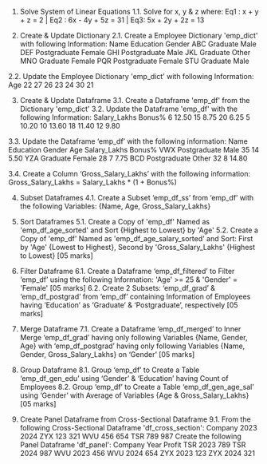 
1. Solve System of Linear Equations
1.1. Solve for x, y & z where: 
Eq1 : x + y + z = 2 | Eq2 : 6x - 4y + 5z = 31 | Eq3: 5x + 2y + 2z = 13 

2. Create & Update Dictionary
2.1. Create a Employee Dictionary 'emp_dict' with following Information: 
Name	Education	Gender
ABC	Graduate	Male
DEF	Postgraduate	Female
GHI	Postgraduate	Male
JKL	Graduate	Other
MNO	Graduate	Female
PQR	Postgraduate	Female
STU	Graduate	Male

2.2. Update the Employee Dictionary 'emp_dict' with following Information: 
Age
22
27
26
23
24
30
21

3. Create & Update Dataframe
3.1. Create a Dataframe 'emp_df' from the Dictionary 'emp_dict' 
3.2. Update the Dataframe 'emp_df' with the following Information: 
Salary_Lakhs	Bonus%
6	12.50
15	8.75
20	6.25
5	10.20
10	13.60
18	11.40
12	9.80

3.3. Update the Dataframe ‘emp_df’ with the following information: 
Name	Education	Gender	Age	Salary_Lakhs	Bonus%
VWX	Postgraduate	Male	35	14	5.50
YZA	Graduate	Female	28	7	7.75
BCD	Postgraduate	Other	32	8	14.80

3.4. Create a Column ‘Gross_Salary_Lakhs’ with the following information: 
Gross_Salary_Lakhs = Salary_Lakhs * (1 + Bonus%)

4. Subset Dataframes
4.1. Create a Subset ‘emp_df_ss’ from ‘emp_df’ with the following Variables: {Name, Age, Gross_Salary_Lakhs} 

5. Sort Dataframes
5.1. Create a Copy of 'emp_df' Named as 'emp_df_age_sorted' and Sort {Highest to Lowest} by 'Age' 
5.2. Create a Copy of 'emp_df' Named as 'emp_df_age_salary_sorted' and Sort: First by 'Age' {Lowest to Highest}, Second by 'Gross_Salary_Lakhs' {Highest to Lowest} [05 marks]

6. Filter Dataframe
6.1. Create a Dataframe ‘emp_df_filtered’ to Filter ‘emp_df’ using the following Information: 'Age' >= 25 & 'Gender' = 'Female' [05 marks]
6.2. Create 2 Subsets: ‘emp_df_grad’ & ‘emp_df_postgrad’ from ‘emp_df’ containing Information of Employees having ‘Education’ as ‘Graduate’ & ‘Postgraduate’, respectively [05 marks]

7. Merge Dataframe
7.1. Create a Dataframe ‘emp_df_merged’ to Inner Merge ‘emp_df_grad’ having only following Variables {Name, Gender, Age} with ‘emp_df_postgrad’ having only following Variables {Name, Gender, Gross_Salary_Lakhs} on ‘Gender’ [05 marks]

8. Group Dataframe
8.1. Group ‘emp_df’ to Create a Table ‘emp_df_gen_edu’ using ‘Gender’ & ‘Education’ having Count of Employees 
8.2. Group ‘emp_df’ to Create a Table ‘emp_df_gen_age_sal’ using ‘Gender’ with Average of Variables {Age & Gross_Salary_Lakhs} [05 marks]

9. Create Panel Dataframe from Cross-Sectional Dataframe
9.1. From the following Cross-Sectional Dataframe 'df_cross_section': 
Company	2023	2024
ZYX	123	321
WVU	456	654
TSR	789	987
Create the following Panel Dataframe 'df_panel':
Company	Year	Profit
TSR	2023	789
TSR	2024	987
WVU	2023	456
WVU	2024	654
ZYX	2023	123
ZYX	2024	321

